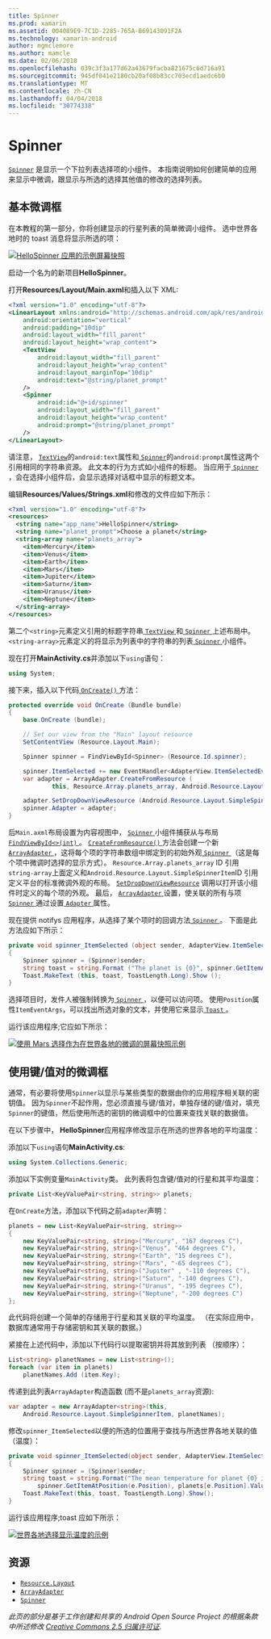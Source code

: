```yaml
---
title: Spinner
ms.prod: xamarin
ms.assetid: 004089E9-7C1D-2285-765A-B69143091F2A
ms.technology: xamarin-android
author: mgmclemore
ms.author: mamcle
ms.date: 02/06/2018
ms.openlocfilehash: 039c3f3a177d62a43679facba821675c6d716a91
ms.sourcegitcommit: 945df041e2180cb20af08b83cc703ecd1aedc6b0
ms.translationtype: MT
ms.contentlocale: zh-CN
ms.lasthandoff: 04/04/2018
ms.locfileid: "30774338"
---
```

# <a name="spinner"></a>Spinner

[`Spinner`](https://developer.xamarin.com/api/type/Android.Widget.Spinner/) 是显示一个下拉列表选择项的小组件。 本指南说明如何创建简单的应用来显示中微调，跟显示与所选的选择其他值的修改的选择列表。

## <a name="basic-spinner"></a>基本微调框

在本教程的第一部分，你将创建显示的行星列表的简单微调小组件。 选中世界各地时的 toast 消息将显示所选的项：

[![HelloSpinner 应用的示例屏幕快照](spinner-images/01-example-screenshots-sml.png)](spinner-images/01-example-screenshots.png#lightbox)

启动一个名为的新项目**HelloSpinner**。

打开**Resources/Layout/Main.axml**和插入以下 XML:

```xml
<?xml version="1.0" encoding="utf-8"?>
<LinearLayout xmlns:android="http://schemas.android.com/apk/res/android"
    android:orientation="vertical"
    android:padding="10dip"
    android:layout_width="fill_parent"
    android:layout_height="wrap_content">
    <TextView
        android:layout_width="fill_parent"
        android:layout_height="wrap_content"
        android:layout_marginTop="10dip"
        android:text="@string/planet_prompt"
    />
    <Spinner
        android:id="@+id/spinner"
        android:layout_width="fill_parent"
        android:layout_height="wrap_content"
        android:prompt="@string/planet_prompt"
    />
</LinearLayout>
```

请注意， [ `TextView`](https://developer.xamarin.com/api/type/Android.Widget.TextView/)的`android:text`属性和[ `Spinner`](https://developer.xamarin.com/api/type/Android.Widget.Spinner/)的`android:prompt`属性这两个引用相同的字符串资源。 此文本的行为方式如小组件的标题。 当应用于[ `Spinner` ](https://developer.xamarin.com/api/type/Android.Widget.Spinner/)，会在选择小组件后，会显示选择对话框中显示的标题文本。

编辑**Resources/Values/Strings.xml**和修改的文件应如下所示：

```xml
<?xml version="1.0" encoding="utf-8"?>
<resources>
  <string name="app_name">HelloSpinner</string>
  <string name="planet_prompt">Choose a planet</string>
  <string-array name="planets_array">
    <item>Mercury</item>
    <item>Venus</item>
    <item>Earth</item>
    <item>Mars</item>
    <item>Jupiter</item>
    <item>Saturn</item>
    <item>Uranus</item>
    <item>Neptune</item>
  </string-array>
</resources>
```

第二个`<string>`元素定义引用的标题字符串[ `TextView` ](https://developer.xamarin.com/api/type/Android.Widget.TextView/)和[ `Spinner` ](https://developer.xamarin.com/api/type/Android.Widget.Spinner/)上述布局中。
`<string-array>`元素定义的将显示为列表中的字符串的列表[ `Spinner` ](https://developer.xamarin.com/api/type/Android.Widget.Spinner/)小组件。

现在打开**MainActivity.cs**并添加以下`using`语句：

```csharp
using System;
```

接下来，插入以下代码[ `OnCreate()` ](https://developer.xamarin.com/api/member/Android.App.Activity.OnCreate/(Android.OS.Bundle))方法：

```csharp
protected override void OnCreate (Bundle bundle)
{
    base.OnCreate (bundle);

    // Set our view from the "Main" layout resource
    SetContentView (Resource.Layout.Main);

    Spinner spinner = FindViewById<Spinner> (Resource.Id.spinner);

    spinner.ItemSelected += new EventHandler<AdapterView.ItemSelectedEventArgs> (spinner_ItemSelected);
    var adapter = ArrayAdapter.CreateFromResource (
            this, Resource.Array.planets_array, Android.Resource.Layout.SimpleSpinnerItem);

    adapter.SetDropDownViewResource (Android.Resource.Layout.SimpleSpinnerDropDownItem);
    spinner.Adapter = adapter;
}
```

后`Main.axml`布局设置为内容视图中， [ `Spinner` ](https://developer.xamarin.com/api/type/Android.Widget.Spinner/)小组件捕获从与布局[ `FindViewById<>(int)` ](https://developer.xamarin.com/api/member/Android.App.Activity.FindViewById/p/System.Int32/)。
[ `CreateFromResource()` ](https://developer.xamarin.com/api/member/Android.Widget.ArrayAdapter.CreateFromResource/p/Android.Content.Context/System.Int32/System.Int32/)方法会创建一个新[ `ArrayAdapter` ](https://developer.xamarin.com/api/type/Android.Widget.ArrayAdapter/)，这将每个项的字符串数组中绑定到的初始外观[ `Spinner` ](https://developer.xamarin.com/api/type/Android.Widget.Spinner/)（这是每个项中微调时选择的显示方式）。 `Resource.Array.planets_array` ID 引用`string-array`上面定义和`Android.Resource.Layout.SimpleSpinnerItem`ID 引用定义平台的标准微调外观的布局。
[`SetDropDownViewResource`](https://developer.xamarin.com/api/member/Android.Widget.ArrayAdapter.SetDropDownViewResource/p/System.Int32/) 调用以打开该小组件时定义的每个项的外观。 最后， [ `ArrayAdapter` ](https://developer.xamarin.com/api/type/Android.Widget.ArrayAdapter/)设置，使关联的所有与项[ `Spinner` ](https://developer.xamarin.com/api/type/Android.Widget.Spinner/)通过设置[ `Adapter` ](https://developer.xamarin.com/api/type/Android.Widget.ArrayAdapter)属性。

现在提供 notifys 应用程序，从选择了某个项时的回调方法[ `Spinner` ](https://developer.xamarin.com/api/type/Android.Widget.Spinner/)。 下面是此方法应如下所示：

```csharp
private void spinner_ItemSelected (object sender, AdapterView.ItemSelectedEventArgs e)
{
    Spinner spinner = (Spinner)sender;
    string toast = string.Format ("The planet is {0}", spinner.GetItemAtPosition (e.Position));
    Toast.MakeText (this, toast, ToastLength.Long).Show ();
}
```

选择项目时，发件人被强制转换为[ `Spinner` ](https://developer.xamarin.com/api/type/Android.Widget.Spinner/) ，以便可以访问项。 使用`Position`属性`ItemEventArgs`，可以找出所选对象的文本，并使用它来显示[ `Toast` ](https://developer.xamarin.com/api/type/Android.Widget.Toast/)。

运行该应用程序;它应如下所示：

[![使用 Mars 选择作为在世界各地的微调的屏幕快照示例](spinner-images/02-basic-example-sml.png)](spinner-images/02-basic-example.png#lightbox)

## <a name="spinner-using-keyvalue-pairs"></a>使用键/值对的微调框

通常，有必要将使用`Spinner`以显示与某些类型的数据由你的应用程序相关联的密钥值。 因为`Spinner`不起作用，您必须直接与键/值对，单独存储的键/值对，填充`Spinner`的键值，然后使用所选的密钥的微调框中的位置来查找关联的数据值。 

在以下步骤中， **HelloSpinner**应用程序修改显示在所选的世界各地的平均温度：

添加以下`using`语句**MainActivity.cs**:

```csharp
using System.Collections.Generic;
```

添加以下实例变量`MainActivity`类。
此列表将包含键/值对的行星和其平均温度：

```csharp
private List<KeyValuePair<string, string>> planets;
```

在`OnCreate`方法，添加以下代码之前`adapter`声明：

```csharp
planets = new List<KeyValuePair<string, string>>
{
    new KeyValuePair<string, string>("Mercury", "167 degrees C"),
    new KeyValuePair<string, string>("Venus", "464 degrees C"),
    new KeyValuePair<string, string>("Earth", "15 degrees C"),
    new KeyValuePair<string, string>("Mars", "-65 degrees C"),
    new KeyValuePair<string, string>("Jupiter" , "-110 degrees C"),
    new KeyValuePair<string, string>("Saturn", "-140 degrees C"),
    new KeyValuePair<string, string>("Uranus", "-195 degrees C"),
    new KeyValuePair<string, string>("Neptune", "-200 degrees C")
};
```

此代码将创建一个简单的存储用于行星和其关联的平均温度。 （在实际应用中，数据库通常用于存储密钥和其关联的数据。）

紧接在上述代码中，添加以下代码行以提取密钥并将其放到列表 （按顺序）：

```csharp
List<string> planetNames = new List<string>();
foreach (var item in planets)
    planetNames.Add (item.Key);
```

传递到此列表`ArrayAdapter`构造函数 (而不是`planets_array`资源):

```csharp
var adapter = new ArrayAdapter<string>(this,
    Android.Resource.Layout.SimpleSpinnerItem, planetNames);
```

修改`spinner_ItemSelected`以便的所选的位置用于查找与所选世界各地关联的值 （温度）：

```csharp
private void spinner_ItemSelected(object sender, AdapterView.ItemSelectedEventArgs e)
{
    Spinner spinner = (Spinner)sender;
    string toast = string.Format("The mean temperature for planet {0} is {1}",
        spinner.GetItemAtPosition(e.Position), planets[e.Position].Value);
    Toast.MakeText(this, toast, ToastLength.Long).Show();
}
```

运行该应用程序;toast 应如下所示：

[![世界各地选择显示温度的示例](spinner-images/03-keyvalue-example-sml.png)](spinner-images/03-keyvalue-example.png#lightbox)
   
  

## <a name="resources"></a>资源

-   [`Resource.Layout`](https://developer.xamarin.com/api/type/Android.Resource+Layout/) 
-   [`ArrayAdapter`](https://developer.xamarin.com/api/type/Android.Widget.ArrayAdapter/) 
-   [`Spinner`](https://developer.xamarin.com/api/type/Android.Widget.Spinner/) 

*此页的部分是基于工作创建和共享的 Android Open Source Project 的根据条款中所述修改*
[*Creative Commons 2.5 归属许可证*](http://creativecommons.org/licenses/by/2.5/).
